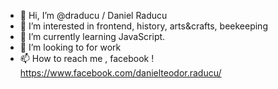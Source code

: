 - 👋 Hi, I’m @draducu / Daniel Raducu
- 👀 I’m interested in frontend, history, arts&crafts, beekeeping
- 🌱 I’m currently learning JavaScript.
- 💞️ I’m looking to for work
- 📫 How to reach me , facebook ! https://www.facebook.com/danielteodor.raducu/

<!---
draducu/draducu is a ✨ special ✨ repository because its `README.md` (this file) appears on your GitHub profile.
You can click the Preview link to take a look at your changes.
--->

